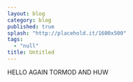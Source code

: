 ```yaml
---
layout: blog
category: blog
published: true
splash: "http://placehold.it/1600x500"
tags: 
  - "null"
title: Untitled
---
```




HELLO AGAIN TORMOD AND HUW
